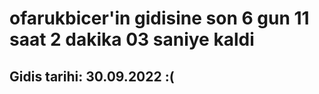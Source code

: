 # ofarukbicer'in gidisine son 6 gun 11 saat 2 dakika 03 saniye kaldi

## Gidis tarihi: 30.09.2022 :(